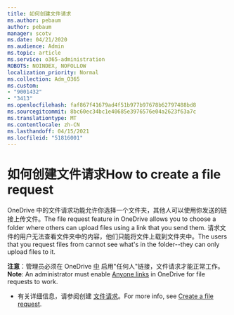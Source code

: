 ```yaml
---
title: 如何创建文件请求
ms.author: pebaum
author: pebaum
manager: scotv
ms.date: 04/21/2020
ms.audience: Admin
ms.topic: article
ms.service: o365-administration
ROBOTS: NOINDEX, NOFOLLOW
localization_priority: Normal
ms.collection: Adm_O365
ms.custom:
- "9001432"
- "3413"
ms.openlocfilehash: faf867f41679ad4f51b977b97678b62797488bd8
ms.sourcegitcommit: 8bc60ec34bc1e40685e3976576e04a2623f63a7c
ms.translationtype: MT
ms.contentlocale: zh-CN
ms.lasthandoff: 04/15/2021
ms.locfileid: "51816001"
---
```

# <a name="how-to-create-a-file-request"></a><span data-ttu-id="f428d-102">如何创建文件请求</span><span class="sxs-lookup"><span data-stu-id="f428d-102">How to create a file request</span></span>

<span data-ttu-id="f428d-103">OneDrive 中的文件请求功能允许你选择一个文件夹，其他人可以使用你发送的链接上传文件。</span><span class="sxs-lookup"><span data-stu-id="f428d-103">The file request feature in OneDrive allows you to choose a folder where others can upload files using a link that you send them.</span></span> <span data-ttu-id="f428d-104">请求文件的用户无法查看文件夹中的内容，他们只能将文件上载到文件夹中。</span><span class="sxs-lookup"><span data-stu-id="f428d-104">The users that you request files from cannot see what's in the folder--they can only upload files to it.</span></span>

<span data-ttu-id="f428d-105">**注意**：管理员必须在 OneDrive [中](https://docs.microsoft.com/sharepoint/turn-external-sharing-on-or-off) 启用"任何人"链接，文件请求才能正常工作。</span><span class="sxs-lookup"><span data-stu-id="f428d-105">**Note**: An administrator must enable [Anyone links](https://docs.microsoft.com/sharepoint/turn-external-sharing-on-or-off) in OneDrive for file requests to work.</span></span>

- <span data-ttu-id="f428d-106">有关详细信息，请参阅创建 [文件请求](https://support.office.com/article/create-a-file-request-f54aa7f8-2589-4421-b351-d415fc3b83af)。</span><span class="sxs-lookup"><span data-stu-id="f428d-106">For more info, see [Create a file request](https://support.office.com/article/create-a-file-request-f54aa7f8-2589-4421-b351-d415fc3b83af).</span></span>
